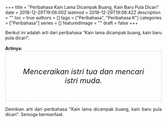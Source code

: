 +++
title = "Peribahasa Kain Lama Dicampak Buang, Kain Baru Pula Dicari"
date = 2018-12-29T19:06:00Z
lastmod = 2018-12-29T19:06:42Z
description = ""
toc = true
authors = []
tags = ["Peribahasa", "Peribahasa K"]
categories = ["Peribahasa"]
series = []
featuredImage = ""
draft = false
+++

<div dir="ltr" style="text-align: left;" trbidi="on"><div style="text-align: justify;">Berikut ini adalah arti dari peribahasa “Kain lama dicampak buang, kain baru pula dicari”.</div><br /><div style="text-align: justify;"><b>Artinya:</b></div><div style="border: 2px dashed #ddd; font-size: 24px; height: auto; margin: 0 auto; padding: 50px; text-align: center; width: auto;"><i>Menceraikan istri tua dan mencari istri muda.</i></div><br /><div style="text-align: justify;">Demikian arti dari peribahasa "Kain lama dicampak buang, kain baru pula dicari". Semoga bermanfaat. </div></div>
